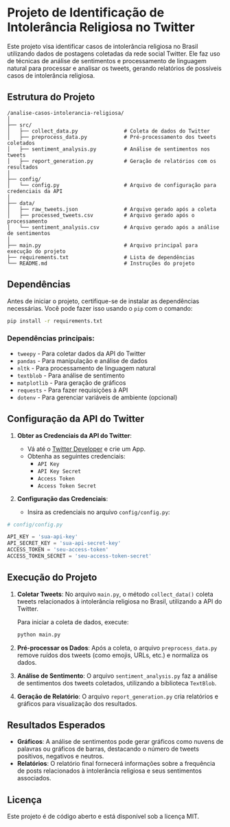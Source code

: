 
# Projeto de Identificação de Intolerância Religiosa no Twitter

Este projeto visa identificar casos de intolerância religiosa no Brasil utilizando dados de postagens coletadas da rede social Twitter. Ele faz uso de técnicas de análise de sentimentos e processamento de linguagem natural para processar e analisar os tweets, gerando relatórios de possíveis casos de intolerância religiosa.

## Estrutura do Projeto

```
/analise-casos-intolerancia-religiosa/
│
├── src/
│   ├── collect_data.py               # Coleta de dados do Twitter
│   ├── preprocess_data.py            # Pré-processamento dos tweets coletados
│   ├── sentiment_analysis.py         # Análise de sentimentos nos tweets
│   ├── report_generation.py          # Geração de relatórios com os resultados
│
├── config/
│   └── config.py                     # Arquivo de configuração para credenciais da API
│
├── data/
│   ├── raw_tweets.json               # Arquivo gerado após a coleta
│   ├── processed_tweets.csv          # Arquivo gerado após o processamento
│   └── sentiment_analysis.csv        # Arquivo gerado após a análise de sentimentos
│
├── main.py                           # Arquivo principal para execução do projeto
├── requirements.txt                  # Lista de dependências
└── README.md                         # Instruções do projeto
```

## Dependências

Antes de iniciar o projeto, certifique-se de instalar as dependências necessárias. Você pode fazer isso usando o `pip` com o comando:

```bash
pip install -r requirements.txt
```

### Dependências principais:

- `tweepy` - Para coletar dados da API do Twitter
- `pandas` - Para manipulação e análise de dados
- `nltk` - Para processamento de linguagem natural
- `textblob` - Para análise de sentimento
- `matplotlib` - Para geração de gráficos
- `requests` - Para fazer requisições à API
- `dotenv` - Para gerenciar variáveis de ambiente (opcional)

## Configuração da API do Twitter

1. **Obter as Credenciais da API do Twitter**:
   - Vá até o [Twitter Developer](https://developer.twitter.com/) e crie um App.
   - Obtenha as seguintes credenciais:
     - `API Key`
     - `API Key Secret`
     - `Access Token`
     - `Access Token Secret`

2. **Configuração das Credenciais**:
   - Insira as credenciais no arquivo `config/config.py`:

```python
# config/config.py

API_KEY = 'sua-api-key'
API_SECRET_KEY = 'sua-api-secret-key'
ACCESS_TOKEN = 'seu-access-token'
ACCESS_TOKEN_SECRET = 'seu-access-token-secret'
```

## Execução do Projeto

1. **Coletar Tweets**:
   No arquivo `main.py`, o método `collect_data()` coleta tweets relacionados à intolerância religiosa no Brasil, utilizando a API do Twitter.

   Para iniciar a coleta de dados, execute:

   ```bash
   python main.py
   ```

2. **Pré-processar os Dados**:
   Após a coleta, o arquivo `preprocess_data.py` remove ruídos dos tweets (como emojis, URLs, etc.) e normaliza os dados.

3. **Análise de Sentimento**:
   O arquivo `sentiment_analysis.py` faz a análise de sentimentos dos tweets coletados, utilizando a biblioteca `TextBlob`.

4. **Geração de Relatório**:
   O arquivo `report_generation.py` cria relatórios e gráficos para visualização dos resultados.

## Resultados Esperados

- **Gráficos**: A análise de sentimentos pode gerar gráficos como nuvens de palavras ou gráficos de barras, destacando o número de tweets positivos, negativos e neutros.
- **Relatórios**: O relatório final fornecerá informações sobre a frequência de posts relacionados à intolerância religiosa e seus sentimentos associados.

## Licença

Este projeto é de código aberto e está disponível sob a licença MIT.
